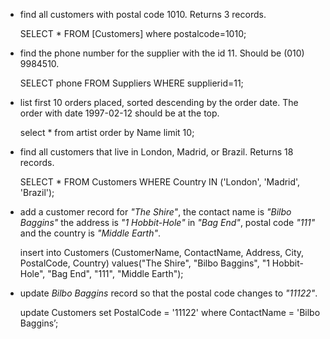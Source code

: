 
- find all customers with postal code 1010. Returns 3 records.

    SELECT * FROM [Customers] where postalcode=1010;

- find the phone number for the supplier with the id 11. Should be (010) 9984510.

    SELECT phone FROM Suppliers WHERE supplierid=11;

- list first 10 orders placed, sorted descending by the order date. The order with date 1997-02-12 should be at the top.

    select * from artist order by Name limit 10;

- find all customers that live in London, Madrid, or Brazil. Returns 18 records.

    SELECT * FROM Customers
    WHERE Country IN ('London', 'Madrid', 'Brazil');

- add a customer record for _"The Shire"_, the contact name is _"Bilbo Baggins"_ the address is _"1 Hobbit-Hole"_ in _"Bag End"_, postal code _"111"_ and the country is _"Middle Earth"_.

    insert into Customers (CustomerName, ContactName, Address, City, PostalCode, Country)
    values("The Shire", "Bilbo Baggins", "1 Hobbit-Hole", "Bag End", "111", "Middle Earth");

- update _Bilbo Baggins_ record so that the postal code changes to _"11122"_.

    update Customers
    set PostalCode = '11122'
    where ContactName = 'Bilbo Baggins’;
